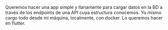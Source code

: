 Queremos hacer una app simple y llanamente para cargar datos en la BD a través de los endpoints de una API cuya estructura conocemos. Yo mismo cargo todo desde mi máquina, localmente, con docker. Lo queremos hacer en flutter.